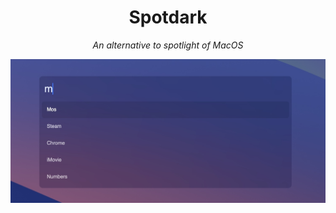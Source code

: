 <h1 align="center">Spotdark</h1>
<p align="center">
  <i>An alternative to spotlight of MacOS</i>
</p>

![](public/screenshot.jpg)
